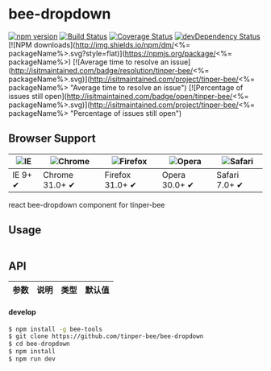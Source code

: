 # bee-dropdown

[![npm version](https://img.shields.io/npm/v/bee-dropdown.svg)](https://www.npmjs.com/package/bee-dropdown)
[![Build Status](https://img.shields.io/travis/tinper-bee/bee-dropdown/master.svg)](https://travis-ci.org/tinper-bee/bee-dropdown)
[![Coverage Status](https://coveralls.io/repos/github/tinper-bee/bee-dropdown/badge.svg?branch=master)](https://coveralls.io/github/tinper-bee/bee-dropdown?branch=master)
[![devDependency Status](https://img.shields.io/david/dev/tinper-bee/bee-dropdown.svg)](https://david-dm.org/tinper-bee/bee-dropdown#info=devDependencies)
[![NPM downloads](http://img.shields.io/npm/dm/<%= packageName%>.svg?style=flat)](https://npmjs.org/package/<%= packageName%>)
[![Average time to resolve an issue](http://isitmaintained.com/badge/resolution/tinper-bee/<%= packageName%>.svg)](http://isitmaintained.com/project/tinper-bee/<%= packageName%> "Average time to resolve an issue")
[![Percentage of issues still open](http://isitmaintained.com/badge/open/tinper-bee/<%= packageName%>.svg)](http://isitmaintained.com/project/tinper-bee/<%= packageName%> "Percentage of issues still open")

## Browser Support

|![IE](https://raw.github.com/alrra/browser-logos/master/internet-explorer/internet-explorer_48x48.png) | ![Chrome](https://raw.github.com/alrra/browser-logos/master/chrome/chrome_48x48.png) | ![Firefox](https://raw.github.com/alrra/browser-logos/master/firefox/firefox_48x48.png) | ![Opera](https://raw.github.com/alrra/browser-logos/master/opera/opera_48x48.png) | ![Safari](https://raw.github.com/alrra/browser-logos/master/safari/safari_48x48.png)|
| --- | --- | --- | --- | --- |
| IE 9+ ✔ | Chrome 31.0+ ✔ | Firefox 31.0+ ✔ | Opera 30.0+ ✔ | Safari 7.0+ ✔ |


react bee-dropdown component for tinper-bee


## Usage

```js


```



## API

|参数|说明|类型|默认值|
|:--|:---:|:--:|---:|

#### develop

```sh
$ npm install -g bee-tools
$ git clone https://github.com/tinper-bee/bee-dropdown
$ cd bee-dropdown
$ npm install
$ npm run dev
```
